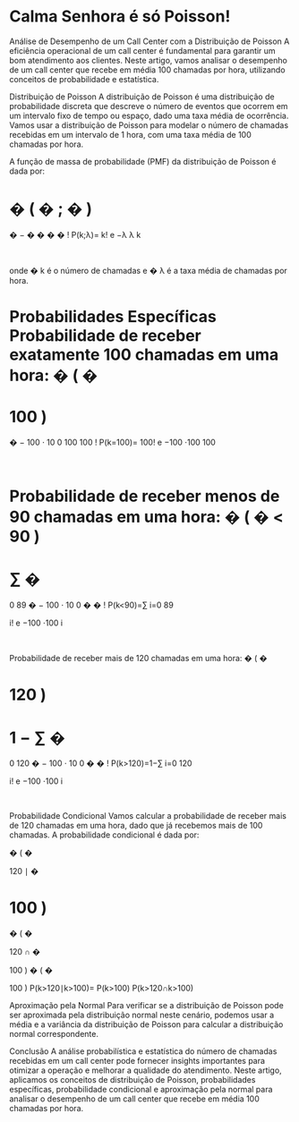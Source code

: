 # Calma Senhora é só Poisson!


Análise de Desempenho de um Call Center com a Distribuição de Poisson
A eficiência operacional de um call center é fundamental para garantir um bom atendimento aos clientes. Neste artigo, vamos analisar o desempenho de um call center que recebe em média 100 chamadas por hora, utilizando conceitos de probabilidade e estatística.

Distribuição de Poisson
A distribuição de Poisson é uma distribuição de probabilidade discreta que descreve o número de eventos que ocorrem em um intervalo fixo de tempo ou espaço, dado uma taxa média de ocorrência. Vamos usar a distribuição de Poisson para modelar o número de chamadas recebidas em um intervalo de 1 hora, com uma taxa média de 100 chamadas por hora.

A função de massa de probabilidade (PMF) da distribuição de Poisson é dada por:

�
(
�
;
�
)
=
�
−
�
�
�
�
!
P(k;λ)= 
k!
e 
−λ
 λ 
k
 
​
 

onde 
�
k é o número de chamadas e 
�
λ é a taxa média de chamadas por hora.

Probabilidades Específicas
Probabilidade de receber exatamente 100 chamadas em uma hora:
�
(
�
=
100
)
=
�
−
100
⋅
10
0
100
100
!
P(k=100)= 
100!
e 
−100
 ⋅100 
100
 
​
 

Probabilidade de receber menos de 90 chamadas em uma hora:
�
(
�
<
90
)
=
∑
�
=
0
89
�
−
100
⋅
10
0
�
�
!
P(k<90)=∑ 
i=0
89
​
  
i!
e 
−100
 ⋅100 
i
 
​
 

Probabilidade de receber mais de 120 chamadas em uma hora:
�
(
�
>
120
)
=
1
−
∑
�
=
0
120
�
−
100
⋅
10
0
�
�
!
P(k>120)=1−∑ 
i=0
120
​
  
i!
e 
−100
 ⋅100 
i
 
​
 

Probabilidade Condicional
Vamos calcular a probabilidade de receber mais de 120 chamadas em uma hora, dado que já recebemos mais de 100 chamadas. A probabilidade condicional é dada por:

�
(
�
>
120
∣
�
>
100
)
=
�
(
�
>
120
∩
�
>
100
)
�
(
�
>
100
)
P(k>120∣k>100)= 
P(k>100)
P(k>120∩k>100)
​
 

Aproximação pela Normal
Para verificar se a distribuição de Poisson pode ser aproximada pela distribuição normal neste cenário, podemos usar a média e a variância da distribuição de Poisson para calcular a distribuição normal correspondente.

Conclusão
A análise probabilística e estatística do número de chamadas recebidas em um call center pode fornecer insights importantes para otimizar a operação e melhorar a qualidade do atendimento. Neste artigo, aplicamos os conceitos de distribuição de Poisson, probabilidades específicas, probabilidade condicional e aproximação pela normal para analisar o desempenho de um call center que recebe em média 100 chamadas por hora.